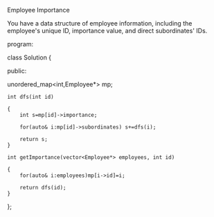  Employee Importance
 
 You have a data structure of employee information, including the employee's unique ID, importance value, and direct subordinates' IDs.
 
program:

class Solution
{

public:

unordered_map<int,Employee*> mp;

    int dfs(int id)
    
    {
        int s=mp[id]->importance;
        
        for(auto& i:mp[id]->subordinates) s+=dfs(i);
        
        return s;
    }
   
    int getImportance(vector<Employee*> employees, int id)
    
    {
        for(auto& i:employees)mp[i->id]=i;
        
        return dfs(id);
    }
};
